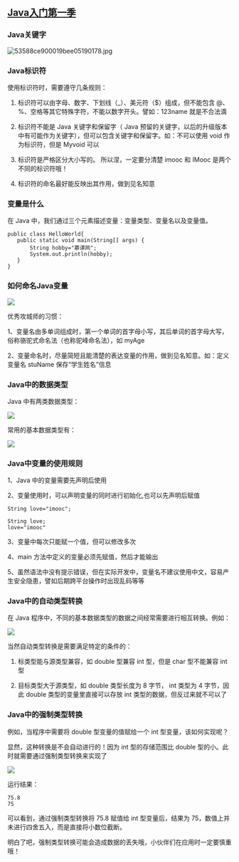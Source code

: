 ## [Java入门第一季](https://www.imooc.com/learn/85)

### Java关键字

![53588ce900019bee05190178.jpg](https://i.loli.net/2019/03/29/5c9e228eb7a93.jpg)

###  Java标识符

使用标识符时，需要遵守几条规则：

 1.  标识符可以由字母、数字、下划线（_）、美元符（$）组成，但不能包含 @、%、空格等其它特殊字符，不能以数字开头。譬如：123name 就是不合法滴

 2.  标识符不能是 Java 关键字和保留字（ Java 预留的关键字，以后的升级版本中有可能作为关键字），但可以包含关键字和保留字。如：不可以使用 void 作为标识符，但是 Myvoid 可以

 3.  标识符是严格区分大小写的。 所以涅，一定要分清楚 imooc 和 IMooc 是两个不同的标识符哦！

 4.  标识符的命名最好能反映出其作用，做到见名知意
 
###  变量是什么
 
 在 Java 中，我们通过三个元素描述变量：变量类型、变量名以及变量值。
 
 ```
 public class HelloWorld{
    public static void main(String[] args) {
		String hobby="慕课网";
		System.out.println(hobby);
	}
}
 ```
 
###  如何命名Java变量
 
 ![](http://img.mukewang.com/536887ea0001bf2004800148.jpg)
 
优秀攻城师的习惯：

1、变量名由多单词组成时，第一个单词的首字母小写，其后单词的首字母大写，俗称骆驼式命名法（也称驼峰命名法），如 myAge

2、变量命名时，尽量简短且能清楚的表达变量的作用，做到见名知意。如：定义变量名 stuName 保存“学生姓名”信息

###  Java中的数据类型

Java 中有两类数据类型：

![](http://img.mukewang.com/535a6fc10001b8f604930247.jpg)

常用的基本数据类型有：

![](http://img.mukewang.com/540d468d000167bd07000130.jpg)


### Java中变量的使用规则


1、Java 中的变量需要先声明后使用

2、变量使用时，可以声明变量的同时进行初始化,也可以先声明后赋值

```
String love="imooc";

String love;
love="imooc"
```

3、变量中每次只能赋一个值，但可以修改多次

4、main 方法中定义的变量必须先赋值，然后才能输出

5、虽然语法中没有提示错误，但在实际开发中，变量名不建议使用中文，容易产生安全隐患，譬如后期跨平台操作时出现乱码等等



### Java中的自动类型转换

在 Java 程序中，不同的基本数据类型的数据之间经常需要进行相互转换。例如：

![](http://img.mukewang.com/5359d0c70001ffe202530066.jpg)

当然自动类型转换是需要满足特定的条件的：

1. 标类型能与源类型兼容，如 double 型兼容 int 型，但是 char 型不能兼容 int 型


2. 目标类型大于源类型，如 double 类型长度为 8 字节， int 类型为 4 字节，因此 double 类型的变量里直接可以存放 int 类型的数据，但反过来就不可以了




### Java中的强制类型转换

例如，当程序中需要将 double 型变量的值赋给一个 int 型变量，该如何实现呢？

显然，这种转换是不会自动进行的！因为 int 型的存储范围比 double 型的小。此时就需要通过强制类型转换来实现了

![](http://img.mukewang.com/53688a9a0001f73404330109.jpg)

运行结果：
```
75.8
75
```
可以看到，通过强制类型转换将 75.8 赋值给 int 型变量后，结果为 75，数值上并未进行四舍五入，而是直接将小数位截断。

明白了吧，强制类型转换可能会造成数据的丢失哦，小伙伴们在应用时一定要慎重哦！


































 